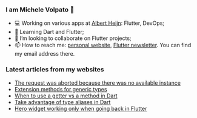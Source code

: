 ### I am Michele Volpato 👋

- 💻 Working on various apps at [Albert Heijn](https://github.com/RoyalAholdDelhaize): Flutter, DevOps;
- 🌱 Learning Dart and Flutter;
- 📱 I’m looking to collaborate on Flutter projects;
- 📫 How to reach me: [personal website](https://volpato.dev), [Flutter newsletter](https://flutternewsletter.volpato.dev). You can find my email address there.

### Latest articles from my websites

<!-- BLOG-POST-LIST:START -->
- [The request was aborted because there was no available instance](https://volpato.dev/posts/the-request-was-aborted-because-there-was-no-available-instance/)
- [Extension methods for generic types](https://volpato.dev/posts/extension-methods-for-generic-types/)
- [When to use a getter vs a method in Dart](https://volpato.dev/posts/when-to-use-a-getter-vs-a-method-in-dart/)
- [Take advantage of type aliases in Dart](https://volpato.dev/posts/take-advantage-of-type-aliases-in-dart/)
- [Hero widget working only when going back in Flutter](https://volpato.dev/posts/hero-widget-working-only-when-going-back-in-flutter/)
<!-- BLOG-POST-LIST:END -->
